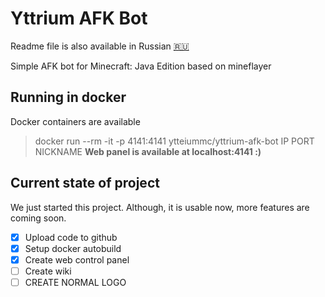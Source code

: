 # Yttrium AFK Bot
Readme file is also available in Russian 
[🇷🇺](README_RU.md)

Simple AFK bot for Minecraft: Java Edition based on mineflayer

## Running in docker
Docker containers are available

>docker run --rm -it -p 4141:4141 ytteiummc/yttrium-afk-bot IP PORT NICKNAME
**Web panel is available at localhost:4141 :)**

## Current state of project

We just started this project. Although, it is usable now, more features are coming soon.

- [x] Upload code to github
- [x] Setup docker autobuild
- [x] Create web control panel 
- [ ] Create wiki
- [ ] CREATE NORMAL LOGO
